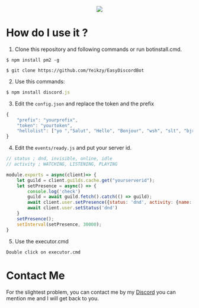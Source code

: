 <div align="center">
   <a href="https://discord.gg/W7cY7FH" target="_blank"><img src="https://github.com/Yeikzy/Yeikzy/blob/main/yeikzy-readme.jpg" align="center" /></a>
</div>

# How do I use it ?

1. Clone this repository and following commands or run botinstall.cmd.
```
$ npm install pm2 -g

$ git clone https://github.com/Yeikzy/EasyDiscordBot
```

2. Use this commands:

```js 
$ npm install discord.js
```

3. Edit the ``config.json`` and replace the token and the prefix

```js
{
    "prefix": "yourprefix",
    "token": "yourtoken",
    "hellolist": ["yo ","Salut", "Hello", "Bonjour", "wsh", "slt", "bjr", "cc", "coucou", "wesh", "bonsoir", "hey"] 
}
```

4. Edit the ``events/ready.js`` and put your server id.

```js
// status ; dnd, invisible, online, idle
// activity ; WATCHING, LISTENING, PLAYING

module.exports = async(client)=> {
    let guild = client.guilds.cache.get("yourserverid");
    let setPresence = async() => {
        console.log('check')
        guild = await guild.fetch().catch(() => guild);
        await client.user.setPresence({status: 'dnd', activity: {name: guild.memberCount + ' membres ', type: 'WATCHING'}});
    	await client.user.setStatus('dnd')
    }
    setPresence();
    setInterval(setPresence, 30000);
}
```

5. Use the executor.cmd

```Double click on executor.cmd```

# Contact Me

For the slightest problem, you can contact me by my [Discord](https://discord.gg/QW4fSZJW4N) you can mention me and I will get back to you.
